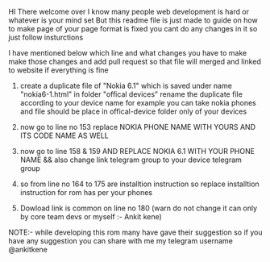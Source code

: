 HI There welcome over 
I know many people web development is hard or whatever is your mind set 
But this readme file is just made to guide on how to make page of your page
format is fixed you cant do any changes in it so just follow insturctions

I have mentioned below which line and what changes you have to make 
make those changes and add pull request so that file will merged and linked 
to website if everything is fine

1) create a duplicate file of "Nokia 6.1" which is saved under name "nokia6-1.html"
    in folder "offical devices" rename the duplicate file according to your device name 
    for example you can take nokia phones and file should be place in offical-device folder only of your devices

2) now go to line no 153 replace NOKIA PHONE NAME WITH YOURS AND ITS CODE NAME AS WELL
3) now go to line 158 & 159 AND REPLACE NOKIA 6.1 WITH YOUR PHONE NAME &&
    also change link telegram group to your device telegram group

4) so from line no 164 to 175 are installtion instruction so replace installtion 
    instruction for rom has per your phones
5) Dowload link is common on line no 180 (warn do not change it can only by core team devs or myself :- Ankit kene)



NOTE:- while developing this rom many have gave their suggestion so if you have any suggestion 
        you can share with me  my telegram username @ankitkene